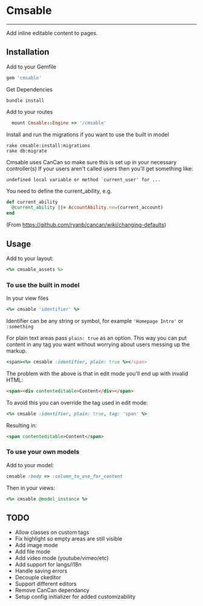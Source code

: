 # Cmsable
---------

Add inline editable content to pages.

## Installation

Add to your Gemfile

```ruby
gem 'cmsable'
```

Get Dependencies

    bundle install

Add to your routes

```ruby
  mount Cmsable::Engine => '/cmsable'
```

Install and run the migrations if you want to use the built in model

    rake cmsable:install:migrations
    rake db:migrate

Cmsable uses CanCan so make sure this is set up in your necessary controller(s)
If your users aren't called users then you'll get something like:

    undefined local variable or method `current_user' for ...

You need to define the current_ability, e.g.

```ruby
def current_ability
  @current_ability ||= AccountAbility.new(current_account)
end
```
(From https://github.com/ryanb/cancan/wiki/changing-defaults)

## Usage

Add to your layout:

```ruby
<%= cmsable_assets %>
```

### To use the built in model
In your view files

```ruby
<%= cmsable 'identifier' %>
```

Identifier can be any string or symbol, for example `'Homepage Intro'` or `:something`

For plain text areas pass `plain: true` as an option.
This way you can put content in any tag you want without worrying about users
messing up the markup.

```ruby
<span><%= cmsable :identifier, plain: true %></span>
```

The problem with the above is that in edit mode you'll end up with invalid HTML:

```html
<span><div contenteditable>Content</div></span>
```

To avoid this you can override the tag used in edit mode:

```ruby
<%= cmsable :identifier, plain: true, tag: 'span' %>
```
Resulting in:
```html
<span contenteditable>Content</span>
```

### To use your own models
Add to your model:

```ruby
cmsable :body => :column_to_use_for_content
```

Then in your views:
```ruby
<%= cmsable @model_instance %>
```

## TODO
  - Allow classes on custom tags
  - Fix highlight so empty areas are still visible
  - Add image mode
  - Add file mode
  - Add video mode (youtube/vimeo/etc)
  - Add support for langs/i18n
  - Handle saving errors
  - Decouple ckeditor
  - Support different editors
  - Remove CanCan dependancy
  - Setup config initializer for added customizability
